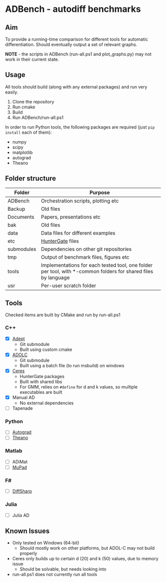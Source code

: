 # ADBench - autodiff benchmarks

## Aim

To provide a running-time comparison for different tools for automatic differentiation. Should eventually output a set of relevant graphs.

**NOTE** - the scripts in ADBench (run-all.ps1 and plot_graphs.py) may not work in their current state.

## Usage

All tools should build (along with any external packages) and run very easily.

1) Clone the repository
2) Run cmake
3) Build
4) Run ADBench/run-all.ps1

In order to run Python tools, the following packages are required (just `pip install` each of them):

- numpy
- scipy
- matplotlib
- autograd
- Theano

## Folder structure

| Folder    | Purpose
| --------- | ------- |
| ADBench   | Orchestration scripts, plotting etc
| Backup	| Old files
| Documents | Papers, presentations etc
| bak		| Old files
| data      | Data files for different examples 
| etc		| [HunterGate](https://github.com/ruslo/hunter) files
| submodules| Dependencies on other git repositories
| tmp       | Output of benchmark files, figures etc
| tools     | Implementations for each tested tool, one folder per tool, with *-common folders for shared files by language
| usr       | Per-user scratch folder

## Tools

Checked items are built by CMake and run by run-all.ps1

### C++
- [x] [Adept](https://github.com/rjhogan/Adept-2)
	- Git submodule
	- Built using custom cmake
- [x] [ADOLC](https://gitlab.com/adol-c/adol-c)
	- Git submodule
	- Built using a batch file (to run msbuild) on windows
- [x] [Ceres](https://github.com/ceres-solver/ceres-solver)
	- HunterGate packages
	- Built with shared libs
	- For GMM, relies on `#define` for d and k values, so multiple executables are built
- [x] Manual AD
	- No external dependencies
- [ ] Tapenade

### Python
- [ ] [Autograd](https://github.com/HIPS/autograd)
- [ ] [Theano](https://github.com/Theano/Theano)

### Matlab
- [ ] ADiMat
- [ ] [MuPad](https://www.mathworks.com/discovery/mupad.html)

### F#
- [ ] [DiffSharp](https://github.com/DiffSharp/DiffSharp)

### Julia
- [ ] Julia AD

## Known Issues
- Only tested on Windows (64-bit)
	- Should mostly work on other platforms, but ADOL-C may not build properly
- Ceres only builds up to certain d (20) and k (50) values, due to memory issue
	- Should be solvable, but needs looking into
- run-all.ps1 does not currently run all tools
